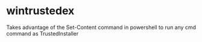 # wintrustedex
Takes advantage of the Set-Content command in powershell to run any cmd command as TrustedInstaller
